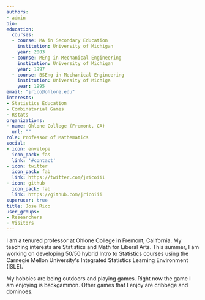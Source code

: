 ```yaml
---
authors:
- admin
bio: 
education:
  courses:
  - course: MA in Secondary Education
    institution: University of Michigan
    year: 2003
  - course: MEng in Mechanical Engineering
    institution: University of Michigan
    year: 1997
  - course: BSEng in Mechanical Engineering
    institution: University of Michiga
    year: 1995
email: "jrico@ohlone.edu"
interests:
- Statistics Education
- Combinatorial Games
- Rstats
organizations:
- name: Ohlone College (Fremont, CA)
  url: ""
role: Professor of Mathematics
social:
- icon: envelope
  icon_pack: fas
  link: '#contact'
- icon: twitter
  icon_pack: fab
  link: https://twitter.com/jricoiii
- icon: github
  icon_pack: fab
  link: https://github.com/jricoiii
superuser: true
title: Jose Rico
user_groups:
- Researchers
- Visitors
---
```


I am a tenured professor at Ohlone College in Fremont, California.  My teaching interests are Statistics and Math for Liberal Arts.  This summer, I am working on developing 50/50 hybrid Intro to Statistics courses using the Carnegie Mellon University's Integrated Statistics Learning Environment (ISLE).  

My hobbies are being outdoors and playing games.  Right now the game I am enjoying is backgammon.  Other games that I enjoy are cribbage and dominoes.


